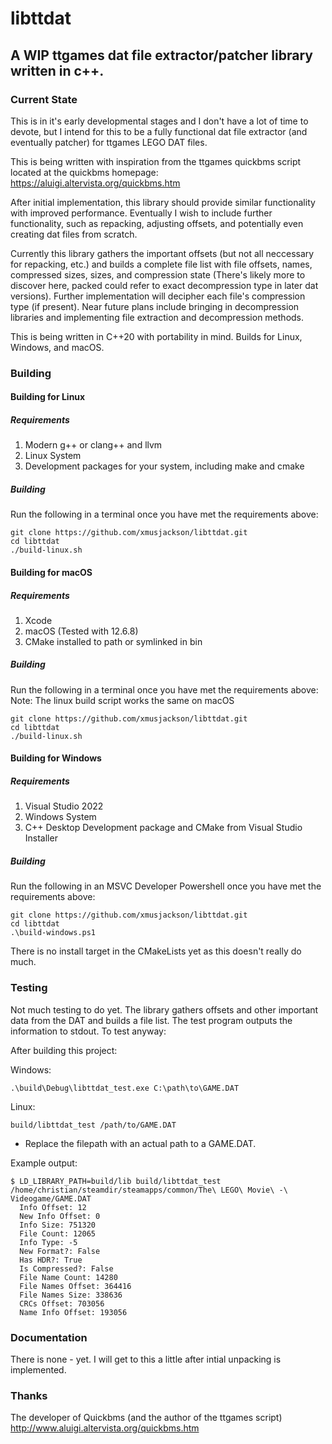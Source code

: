 # libttdat

## A WIP ttgames dat file extractor/patcher library written in c++.

### Current State

This is in it's early developmental stages and I don't have a lot of time to devote, but I intend for this to be a fully functional dat file extractor (and eventually patcher) for ttgames LEGO DAT files.

This is being written with inspiration from the ttgames quickbms script located at the quickbms homepage: 
https://aluigi.altervista.org/quickbms.htm

After initial implementation, this library should provide similar functionality with improved performance. Eventually I wish to include further functionality, such as repacking, adjusting offsets, and potentially even creating dat files from scratch. 

Currently this library gathers the important offsets (but not all neccessary for repacking, etc.) and builds a complete file list with file offsets, names, compressed sizes, sizes, and compression state (There's likely more to discover here, packed could refer to exact decompression type in later dat versions). Further implementation will decipher each file's compression type (if present). Near future plans include bringing in decompression libraries and implementing file extraction and decompression methods.

This is being written in C++20 with portability in mind. Builds for Linux, Windows, and macOS.

### Building

#### Building for Linux
 
##### Requirements

 1. Modern g++ or clang++ and llvm
 2. Linux System
 3. Development packages for your system, including make and cmake

##### Building

Run the following in a terminal once you have met the requirements above:

    git clone https://github.com/xmusjackson/libttdat.git
    cd libttdat
    ./build-linux.sh


#### Building for macOS
 
##### Requirements

 1. Xcode
 2. macOS (Tested with 12.6.8)
 3. CMake installed to path or symlinked in bin

##### Building

Run the following in a terminal once you have met the requirements above:
Note: The linux build script works the same on macOS

    git clone https://github.com/xmusjackson/libttdat.git
    cd libttdat
    ./build-linux.sh


#### Building for Windows
 
##### Requirements

 1. Visual Studio 2022
 2. Windows System
 3. C++ Desktop Development package and CMake from Visual Studio Installer

##### Building

Run the following in an MSVC Developer Powershell once you have met the requirements above:

    git clone https://github.com/xmusjackson/libttdat.git
    cd libttdat
    .\build-windows.ps1


There is no install target in the CMakeLists yet as this doesn't really do much.

### Testing

Not much testing to do yet. The library gathers offsets and other important data from the DAT and builds a file list. The test program outputs the information to stdout. 
To test anyway:

After building this project:

Windows:

    .\build\Debug\libttdat_test.exe C:\path\to\GAME.DAT

Linux:

    build/libttdat_test /path/to/GAME.DAT

* Replace the filepath with an actual path to a GAME.DAT.

Example output: 

    $ LD_LIBRARY_PATH=build/lib build/libttdat_test /home/christian/steamdir/steamapps/common/The\ LEGO\ Movie\ -\ Videogame/GAME.DAT 
      Info Offset: 12
      New Info Offset: 0
      Info Size: 751320
      File Count: 12065
      Info Type: -5
      New Format?: False
      Has HDR?: True
      Is Compressed?: False
      File Name Count: 14280
      File Names Offset: 364416
      File Names Size: 338636
      CRCs Offset: 703056
      Name Info Offset: 193056


### Documentation

There is none - yet. I will get to this a little after intial unpacking is implemented.

### Thanks

The developer of Quickbms (and the author of the ttgames script)
http://www.aluigi.altervista.org/quickbms.htm
